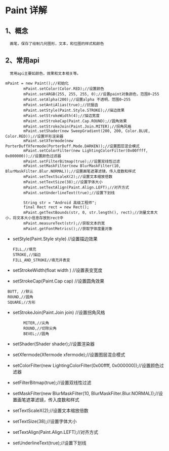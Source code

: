 # Paint 详解
## 1、概念
      画笔，保存了绘制几何图形，文本，和位图的样式和颜色
      
## 2、常用api
      常用api主要如颜色，效果和文本相关等。
~~~
mPaint = new Paint();//初始化
        mPaint.setColor(Color.RED);//设置颜色
        mPaint.setARGB(255, 255, 255, 0);//设置paint对象颜色，范围0~255
        mPaint.setAlpha(200);//设置alpha 不透明，范围0~255
        mPaint.setAntiAlias(true);//抗锯齿
        mPaint.setStyle(Paint.Style.STROKE);//描边效果
        mPaint.setStrokeWidth(4);//描边宽度
        mPaint.setStrokeCap(Paint.Cap.ROUND);//圆角效果
        mPaint.setStrokeJoin(Paint.Join.MITER);//拐角风格
        mPaint.setShader(new SweepGradient(200, 200, Color.BLUE, Color.RED));//设置环形渲染器
        mPaint.setXfermode(new PorterDuffXfermode(PorterDuff.Mode.DARKEN));//设置图层混合模式
        mPaint.setColorFilter(new LightingColorFilter(0x00ffff, 0x000000));//设置颜色过滤器
        mPaint.setFilterBitmap(true);//设置双线性过滤
        mPaint.setMaskFilter(new BlurMaskFilter(10, BlurMaskFilter.Blur.NORMAL));//设置画笔遮罩滤镜，传入度数和样式
        mPaint.setTextScaleX(2);//设置文本缩放倍数
        mPaint.setTextSize(38);//设置字体大小
        mPaint.setTextAlign(Paint.Align.LEFT);//对齐方式
        mPaint.setUnderlineText(true);//设置下划线

        String str = "Android 高级工程师";
        final Rect rect = new Rect();
        mPaint.getTextBounds(str, 0, str.length(), rect);//测量文本大小，将文本大小信息存放到rect中
        mPaint.measureText(str);//获取文本的宽
        mPaint.getFontMetrics();//获取字体度量对象
~~~

* setStyle(Paint.Style style) //设置描边效果
   ~~~  
   FILL,//填充
   STROKE,//描边
   FILL_AND_STROKE//填充并表变
   ~~~

* setStrokeWidth(float width ) //设置表变宽度
 
* setStrokeCap(Paint.Cap cap) //设置圆角效果
            
~~~
 BUTT, //默认
 ROUND,//圆角
 SQUARE;//方形
~~~
* setStrokeJoin(Paint.Join join) //设置拐角风格     

~~~
        MITER,//尖角
        ROUND,//切除尖角
        BEVEL;//圆角
~~~
* setShader(Shader shader);//设置渲染器

* setXfermode(Xfermode xfermode);//设置图层混合模式

* setColorFilter(new LightingColorFilter(0x00ffff, 0x000000));//设置颜色过滤器

* setFilterBitmap(true);//设置双线性过滤

* setMaskFilter(new BlurMaskFilter(10, BlurMaskFilter.Blur.NORMAL));//设置画笔遮罩滤镜，传入度数和样式

* setTextScaleX(2);//设置文本缩放倍数

* setTextSize(38);//设置字体大小

* setTextAlign(Paint.Align.LEFT);//对齐方式

* setUnderlineText(true);//设置下划线



























